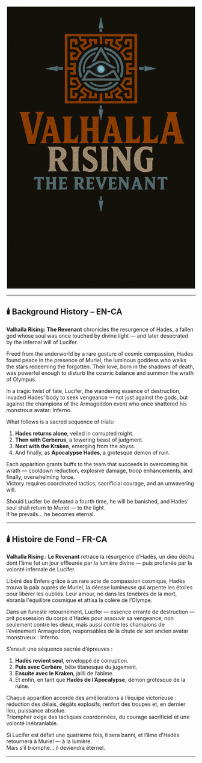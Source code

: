 <p align="center">
  <img src="./COVER_The_REVENANT.png" alt="Valhalla Rising – The Revenant" width="500"/>
</p>

---

## 🕯️ Background History – EN-CA

**Valhalla Rising: The Revenant** chronicles the resurgence of Hades, a fallen god whose soul was once touched by divine light — and later desecrated by the infernal will of Lucifer.

Freed from the underworld by a rare gesture of cosmic compassion, Hades found peace in the presence of Muriel, the luminous goddess who walks the stars redeeming the forgotten. Their love, born in the shadows of death, was powerful enough to disturb the cosmic balance and summon the wrath of Olympus.

In a tragic twist of fate, Lucifer, the wandering essence of destruction, invaded Hades’ body to seek vengeance — not just against the gods, but against the champions of the Armageddon event who once shattered his monstrous avatar: Inferno.

What follows is a sacred sequence of trials:  
1. **Hades returns alone**, veiled in corrupted might.  
2. **Then with Cerberus**, a towering beast of judgment.  
3. **Next with the Kraken**, emerging from the abyss.  
4. And finally, as **Apocalypse Hades**, a grotesque demon of ruin.

Each apparition grants buffs to the team that succeeds in overcoming his wrath — cooldown reduction, explosive damage, troop enhancements, and finally, overwhelming force.  
Victory requires coordinated tactics, sacrificial courage, and an unwavering will.

Should Lucifer be defeated a fourth time, he will be banished, and Hades' soul shall return to Muriel — to the light.  
If he prevails... he becomes eternal.

---

## 🕯️ Histoire de Fond – FR-CA

**Valhalla Rising : Le Revenant** retrace la résurgence d’Hadès, un dieu déchu dont l’âme fut un jour effleurée par la lumière divine — puis profanée par la volonté infernale de Lucifer.

Libéré des Enfers grâce à un rare acte de compassion cosmique, Hadès trouva la paix auprès de Muriel, la déesse lumineuse qui arpente les étoiles pour libérer les oubliés. Leur amour, né dans les ténèbres de la mort, ébranla l'équilibre cosmique et attisa la colère de l’Olympe.

Dans un funeste retournement, Lucifer — essence errante de destruction — prit possession du corps d’Hadès pour assouvir sa vengeance, non seulement contre les dieux, mais aussi contre les champions de l’événement Armageddon, responsables de la chute de son ancien avatar monstrueux : Inferno.

S’ensuit une séquence sacrée d’épreuves :  
1. **Hadès revient seul**, enveloppé de corruption.  
2. **Puis avec Cerbère**, bête titanesque du jugement.  
3. **Ensuite avec le Kraken**, jailli de l’abîme.  
4. Et enfin, en tant que **Hadès de l’Apocalypse**, démon grotesque de la ruine.

Chaque apparition accorde des améliorations à l’équipe victorieuse : réduction des délais, dégâts explosifs, renfort des troupes et, en dernier lieu, puissance absolue.  
Triompher exige des tactiques coordonnées, du courage sacrificiel et une volonté inébranlable.

Si Lucifer est défait une quatrième fois, il sera banni, et l’âme d’Hadès retournera à Muriel — à la lumière.  
Mais s’il triomphe… il deviendra éternel.

---
